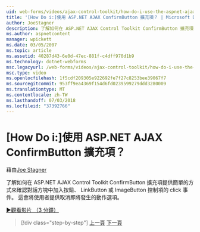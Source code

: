 ```yaml
---
uid: web-forms/videos/ajax-control-toolkit/how-do-i-use-the-aspnet-ajax-confirmbutton-extender
title: '[How Do i:]使用 ASP.NET AJAX ConfirmButton 擴充項？ | Microsoft Docs'
author: JoeStagner
description: 了解如何在 ASP.NET AJAX Control Toolkit ConfirmButton 擴充項提供簡單的方式來確認對話方塊中加入按鈕 click 事件，L...
ms.author: aspnetcontent
manager: wpickett
ms.date: 03/05/2007
ms.topic: article
ms.assetid: 40287d43-6e0d-47ec-881f-c4dff970d1b9
ms.technology: dotnet-webforms
msc.legacyurl: /web-forms/videos/ajax-control-toolkit/how-do-i-use-the-aspnet-ajax-confirmbutton-extender
msc.type: video
ms.openlocfilehash: 1f5cdf209305e922692fe7f27c8253bee39067f7
ms.sourcegitcommit: 953ff9ea4369f154d6fd0239599279ddd3280009
ms.translationtype: MT
ms.contentlocale: zh-TW
ms.lasthandoff: 07/03/2018
ms.locfileid: "37392766"
---
```

<a name="how-do-i-use-the-aspnet-ajax-confirmbutton-extender"></a>[How Do i:]使用 ASP.NET AJAX ConfirmButton 擴充項？
====================
藉由[Joe Stagner](https://github.com/JoeStagner)

了解如何在 ASP.NET AJAX Control Toolkit ConfirmButton 擴充項提供簡單的方式來確認對話方塊中加入按鈕、 LinkButton 或 ImageButton 控制項的 click 事件。 這會將使用者提供取消即將發生的動作選項。

[&#9654;觀看影片 （3 分鐘）](https://channel9.msdn.com/Blogs/ASP-NET-Site-Videos/how-do-i-use-the-aspnet-ajax-confirmbutton-extender)

> [!div class="step-by-step"]
> [上一頁](how-do-i-get-started-with-the-aspnet-ajax-animation-extender-control.md)
> [下一頁](how-do-i-use-the-aspnet-ajax-slider-control.md)
